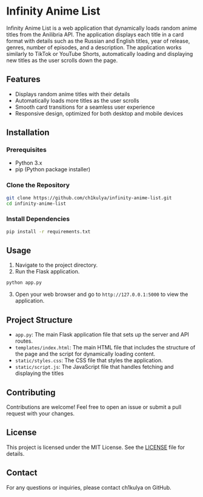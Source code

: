 # Infinity Anime List

Infinity Anime List is a web application that dynamically loads random anime titles from the Anilibria API. The application displays each title in a card format with details such as the Russian and English titles, year of release, genres, number of episodes, and a description. The application works similarly to TikTok or YouTube Shorts, automatically loading and displaying new titles as the user scrolls down the page.

## Features

- Displays random anime titles with their details
- Automatically loads more titles as the user scrolls
- Smooth card transitions for a seamless user experience
- Responsive design, optimized for both desktop and mobile devices

## Installation

### Prerequisites

- Python 3.x
- pip (Python package installer)

### Clone the Repository

```sh
git clone https://github.com/ch1kulya/infinity-anime-list.git
cd infinity-anime-list
```

### Install Dependencies

```sh
pip install -r requirements.txt
```

## Usage

1. Navigate to the project directory.
2. Run the Flask application.

```sh
python app.py
```

3. Open your web browser and go to `http://127.0.0.1:5000` to view the application.

## Project Structure
- `app.py`: The main Flask application file that sets up the server and API routes.
- `templates/index.html`: The main HTML file that includes the structure of the page and the script for dynamically loading content.
- `static/styles.css`: The CSS file that styles the application.
- `static/script.js`: The JavaScript file that handles fetching and displaying the titles

## Contributing

Contributions are welcome! Feel free to open an issue or submit a pull request with your changes.

## License

This project is licensed under the MIT License. See the [LICENSE](LICENSE) file for details.

## Contact

For any questions or inquiries, please contact ch1kulya on GitHub.
